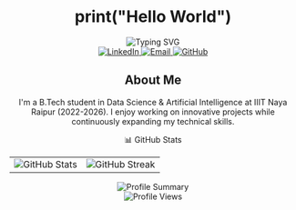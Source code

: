 # <div align="center">print("Hello World")</div>

<div align="center">
  <img src="https://readme-typing-svg.demolab.com?font=Fira+Code&weight=600&size=22&pause=800&color=6366F1&center=true&vCenter=true&random=false&width=500&lines=Ashutosh;Jaiswal" alt="Typing SVG" />
</div>

<div align="center">
  <a href="https://www.linkedin.com/in/ashut0sh28/">
    <img src="https://img.shields.io/badge/LinkedIn-0A66C2?style=for-the-badge&logo=linkedin&logoColor=white" alt="LinkedIn" />
  </a>
  <a href="mailto:ashutosh22102@iiitnr.edu.in">
    <img src="https://img.shields.io/badge/Email-EA4335?style=for-the-badge&logo=gmail&logoColor=white" alt="Email" />
  </a>
  <a href="https://github.com/ashut0shj">
    <img src="https://img.shields.io/badge/GitHub-181717?style=for-the-badge&logo=github&logoColor=white" alt="GitHub" />
  </a>
</div>

## <div align="center">About Me</div>

<div align="center">
  <p>
    I'm a B.Tech student in Data Science & Artificial Intelligence at IIIT Naya Raipur (2022-2026). I enjoy working on innovative projects while continuously expanding my technical skills.
  </p>
</div>


<div align="center">📊 GitHub Stats</div>
<div align="center">
  <table>
    <tr>
      <td>
        <img src="https://github-stats-alpha.vercel.app/api?username=ashut0shj&cc=22272e&tc=37BCF6&ic=fff&bc=0000" alt="GitHub Stats" />
      </td>
      <td>
        <img src="https://github-readme-streak-stats.herokuapp.com/?user=ashut0shj&theme=tokyonight&hide_border=true&border_radius=10" alt="GitHub Streak" />
      </td>
    </tr>
  </table>
</div>
<div align="center">
  <img src="https://github-profile-summary-cards.vercel.app/api/cards/profile-details?username=ashut0shj&theme=tokyonight" alt="Profile Summary" />
</div>

<div align="center">
  <img src="https://komarev.com/ghpvc/?username=ashut0shj&style=for-the-badge&color=6366F1" alt="Profile Views" />
</div>
